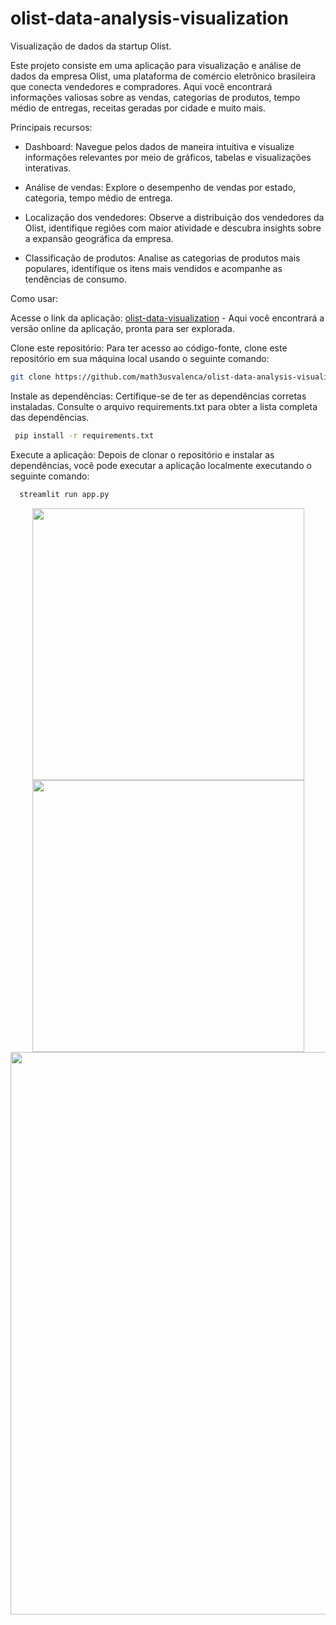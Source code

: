 # olist-data-analysis-visualization

Visualização de dados da startup Olist.

Este projeto consiste em uma aplicação para visualização e análise de dados da empresa Olist, uma plataforma de comércio eletrônico brasileira que conecta vendedores e compradores. Aqui você encontrará informações valiosas sobre as vendas, categorias de produtos, tempo médio de entregas, receitas geradas por cidade e muito mais.


Principais recursos:

- Dashboard: Navegue pelos dados de maneira intuitiva e visualize informações relevantes por meio de gráficos, tabelas e visualizações interativas.

- Análise de vendas: Explore o desempenho de vendas por estado, categoria, tempo médio de entrega.

- Localização dos vendedores: Observe a distribuição dos vendedores da Olist, identifique regiões com maior atividade e descubra insights sobre a expansão geográfica da empresa.

- Classificação de produtos: Analise as categorias de produtos mais populares, identifique os itens mais vendidos e acompanhe as tendências de consumo.


Como usar:

Acesse o link da aplicação: [olist-data-visualization](https://math3usvalenca-olist-data-analysis-visualization-app-8y1cjl.streamlit.app/) - Aqui você encontrará a versão online da aplicação, pronta para ser explorada.

Clone este repositório: Para ter acesso ao código-fonte, clone este repositório em sua máquina local usando o seguinte comando:


```bash
git clone https://github.com/math3usvalenca/olist-data-analysis-visualization.git
```

Instale as dependências: Certifique-se de ter as dependências corretas instaladas. Consulte o arquivo requirements.txt para obter a lista completa das dependências.

```bash
 pip install -r requirements.txt
```


Execute a aplicação: Depois de clonar o repositório e instalar as dependências, você pode executar a aplicação localmente executando o seguinte comando:

```bash
  streamlit run app.py
```

<p align="center">
  <img src="https://res.cloudinary.com/dxwvax3zv/image/upload/v1685296258/Captura_de_tela_de_2023-05-28_14-35-07_noxnml.png" width="435"/> <img src="https://res.cloudinary.com/dxwvax3zv/image/upload/v1685296257/Captura_de_tela_de_2023-05-28_14-36-21_cucpey.png" width="435"/>
  
  <img src="https://res.cloudinary.com/dxwvax3zv/image/upload/v1685296257/Captura_de_tela_de_2023-05-28_14-35-51_imjth1.png" width="900"/>
 </p>
 
 
 

